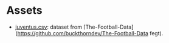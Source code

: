 # Assets

- [juventus.csv](./juventus.csv): dataset from [The-Football-Data](https://github.com/buckthorndev/The-Football-Data fegt).
